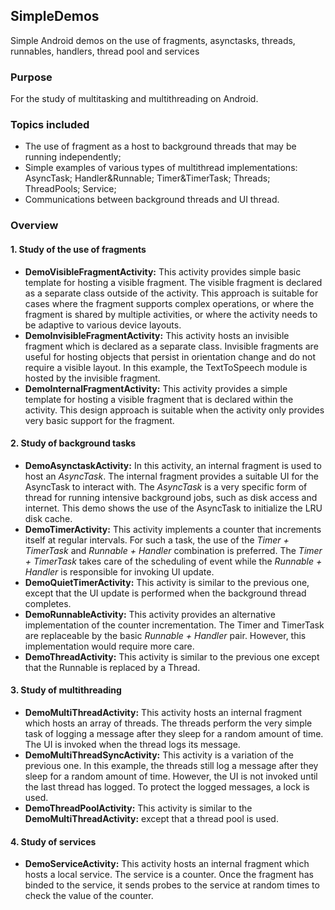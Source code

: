 ## SimpleDemos
Simple Android demos on the use of fragments, asynctasks, threads, runnables, handlers, thread pool and services

### Purpose
For the study of multitasking and multithreading on Android.

### Topics included
- The use of fragment as a host to background threads that may be running independently;
- Simple examples of various types of multithread implementations: AsyncTask; Handler&Runnable; Timer&TimerTask; Threads; ThreadPools; Service;
- Communications between background threads and UI thread.

### Overview

#### 1. Study of the use of fragments

- <b>DemoVisibleFragmentActivity:</b> This activity provides simple basic template for hosting a visible fragment. The visible fragment is declared as a separate class outside of the activity. This approach is suitable for cases where the fragment supports complex operations, or where the fragment is shared by multiple activities, or where the activity needs to be adaptive to various device layouts.
- <b>DemoInvisibleFragmentActivity:</b> This activity hosts an invisible fragment which is declared as a separate class. Invisible fragments are useful for hosting objects that persist in orientation change and do not require a visible layout. In this example, the TextToSpeech module is hosted by the invisible fragment.
- <b>DemoInternalFragmentActivity:</b> This activity provides a simple template for hosting a visible fragment that is declared within the activity. This design approach is suitable when the activity only provides very basic support for the fragment.

#### 2. Study of background tasks

- <b>DemoAsynctaskActivity:</b> In this activity, an internal fragment is used to host an <i>AsyncTask</i>. The internal fragment provides a suitable UI for the AsyncTask to interact with. The <i>AsyncTask</i> is a very specific form of thread for running intensive background jobs, such as disk access and internet. This demo shows the use of the AsyncTask to initialize the LRU disk cache. 
- <b>DemoTimerActivity:</b> This activity implements a counter that increments itself at regular intervals. For such a task, the use of the <i>Timer + TimerTask</i> and <i>Runnable + Handler</i> combination is preferred. The <i>Timer + TimerTask</i> takes care of the scheduling of event while the <i>Runnable + Handler</i> is responsible for invoking UI update.
- <b>DemoQuietTimerActivity:</b> This activity is similar to the previous one, except that the UI update is performed when the background thread completes. 
- <b>DemoRunnableActivity:</b> This activity provides an alternative implementation of the counter incrementation. The Timer and TimerTask are replaceable by the basic <i>Runnable + Handler</i> pair. However, this implementation would require more care.
- <b>DemoThreadActivity:</b> This activity is similar to the previous one except that the Runnable is replaced by a Thread.

#### 3. Study of multithreading

- <b>DemoMultiThreadActivity:</b> This activity hosts an internal fragment which hosts an array of threads. The threads perform the very simple task of logging a message after they sleep for a random amount of time. The UI is invoked when the thread logs its message.
- <b>DemoMultiThreadSyncActivity:</b> This activity is a variation of the previous one. In this example, the threads still log a message after they sleep for a random amount of time. However, the UI is not invoked until the last thread has logged. To protect the logged messages, a lock is used.
- <b>DemoThreadPoolActivity:</b> This activity is similar to the <b>DemoMultiThreadActivity:</b> except that a thread pool is used.

#### 4. Study of services

- <b>DemoServiceActivity:</b> This activity hosts an internal fragment which hosts a local service. The service is a counter. Once the fragment has binded to the service, it sends probes to the service at random times to check the value of the counter.
